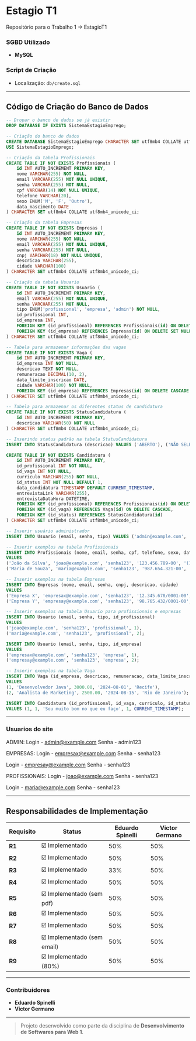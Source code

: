# Estagio T1

Repositório para o Trabalho 1 -> EstagioT1

### SGBD Utilizado
- **MySQL**

### Script de Criação
- Localização: `db/create.sql`

---

## Código de Criação do Banco de Dados

```sql
-- Dropar o banco de dados se já existir
DROP DATABASE IF EXISTS SistemaEstagioEmprego;

-- Criação do banco de dados
CREATE DATABASE SistemaEstagioEmprego CHARACTER SET utf8mb4 COLLATE utf8mb4_unicode_ci;
USE SistemaEstagioEmprego;

-- Criação da tabela Profissionais
CREATE TABLE IF NOT EXISTS Profissionais (
    id INT AUTO_INCREMENT PRIMARY KEY,
    nome VARCHAR(255) NOT NULL,
    email VARCHAR(255) NOT NULL UNIQUE,
    senha VARCHAR(255) NOT NULL,
    cpf VARCHAR(14) NOT NULL UNIQUE,
    telefone VARCHAR(20),
    sexo ENUM('M', 'F', 'Outro'),
    data_nascimento DATE
) CHARACTER SET utf8mb4 COLLATE utf8mb4_unicode_ci;

-- Criação da tabela Empresas
CREATE TABLE IF NOT EXISTS Empresas (
    id INT AUTO_INCREMENT PRIMARY KEY,
    nome VARCHAR(255) NOT NULL,
    email VARCHAR(255) NOT NULL UNIQUE,
    senha VARCHAR(255) NOT NULL,
    cnpj VARCHAR(18) NOT NULL UNIQUE,
    descricao VARCHAR(255),
    cidade VARCHAR(100)
) CHARACTER SET utf8mb4 COLLATE utf8mb4_unicode_ci;

-- Criação da tabela Usuario
CREATE TABLE IF NOT EXISTS Usuario (
    id INT AUTO_INCREMENT PRIMARY KEY,
    email VARCHAR(255) NOT NULL UNIQUE,
    senha VARCHAR(255) NOT NULL,
    tipo ENUM('profissional', 'empresa', 'admin') NOT NULL,
    id_profissional INT,
    id_empresa INT,
    FOREIGN KEY (id_profissional) REFERENCES Profissionais(id) ON DELETE SET NULL,
    FOREIGN KEY (id_empresa) REFERENCES Empresas(id) ON DELETE SET NULL
) CHARACTER SET utf8mb4 COLLATE utf8mb4_unicode_ci;

-- Tabela para armazenar informações das vagas
CREATE TABLE IF NOT EXISTS Vaga (
    id INT AUTO_INCREMENT PRIMARY KEY,
    id_empresa INT NOT NULL,
    descricao TEXT NOT NULL,
    remuneracao DECIMAL(10, 2),
    data_limite_inscricao DATE,
    cidade VARCHAR(100) NOT NULL,
    FOREIGN KEY (id_empresa) REFERENCES Empresas(id) ON DELETE CASCADE
) CHARACTER SET utf8mb4 COLLATE utf8mb4_unicode_ci;

-- Tabela para armazenar os diferentes status de candidatura
CREATE TABLE IF NOT EXISTS StatusCandidatura (
    id INT AUTO_INCREMENT PRIMARY KEY,
    descricao VARCHAR(50) NOT NULL
) CHARACTER SET utf8mb4 COLLATE utf8mb4_unicode_ci;

-- Inserindo status padrão na tabela StatusCandidatura
INSERT INTO StatusCandidatura (descricao) VALUES ('ABERTO'), ('NÃO SELECIONADO'), ('ENTREVISTA');

CREATE TABLE IF NOT EXISTS Candidatura (
    id INT AUTO_INCREMENT PRIMARY KEY,
    id_profissional INT NOT NULL,
    id_vaga INT NOT NULL,
    curriculo VARCHAR(255) NOT NULL,
    id_status INT NOT NULL DEFAULT 1,
    data_candidatura TIMESTAMP DEFAULT CURRENT_TIMESTAMP,
    entrevistaLink VARCHAR(255),
    entrevistaDataHora DATETIME,
    FOREIGN KEY (id_profissional) REFERENCES Profissionais(id) ON DELETE CASCADE,
    FOREIGN KEY (id_vaga) REFERENCES Vaga(id) ON DELETE CASCADE,
    FOREIGN KEY (id_status) REFERENCES StatusCandidatura(id)
) CHARACTER SET utf8mb4 COLLATE utf8mb4_unicode_ci;

-- Inserir usuário administrador
INSERT INTO Usuario (email, senha, tipo) VALUES ('admin@example.com', 'admin123', 'admin');

-- Inserir exemplos na tabela Profissionais
INSERT INTO Profissionais (nome, email, senha, cpf, telefone, sexo, data_nascimento)
VALUES 
('João da Silva', 'joao@example.com', 'senha123', '123.456.789-00', '(11) 98765-4321', 'M', '1990-01-01'),
('Maria de Souza', 'maria@example.com', 'senha123', '987.654.321-00', '(11) 91234-5678', 'F', '1992-02-02');

-- Inserir exemplos na tabela Empresas
INSERT INTO Empresas (nome, email, senha, cnpj, descricao, cidade)
VALUES 
('Empresa X', 'empresax@example.com', 'senha123', '12.345.678/0001-00', 'Empresa de tecnologia', 'Recife'),
('Empresa Y', 'empresay@example.com', 'senha123', '98.765.432/0001-00', 'Empresa de marketing', 'Rio de Janeiro');

-- Inserir exemplos na tabela Usuario para profissionais e empresas
INSERT INTO Usuario (email, senha, tipo, id_profissional) 
VALUES 
('joao@example.com', 'senha123', 'profissional', 1),
('maria@example.com', 'senha123', 'profissional', 2);

INSERT INTO Usuario (email, senha, tipo, id_empresa) 
VALUES 
('empresax@example.com', 'senha123', 'empresa', 1),
('empresay@example.com', 'senha123', 'empresa', 2);

-- Inserir exemplos na tabela Vaga
INSERT INTO Vaga (id_empresa, descricao, remuneracao, data_limite_inscricao, cidade)
VALUES 
(1, 'Desenvolvedor Java', 3000.00, '2024-08-01', 'Recife'),
(2, 'Analista de Marketing', 2500.00, '2024-08-15', 'Rio de Janeiro');

INSERT INTO Candidatura (id_profissional, id_vaga, curriculo, id_status, data_candidatura)
VALUES (1, 1, 'Sou muito bom no que eu faço', 1, CURRENT_TIMESTAMP);
```
---

### Usuarios do site
ADMIN:
Login - admin@example.com
Senha - admin123

EMPRESAS:
Login - empresax@example.com
Senha - senha123

Login - empresay@example.com
Senha - senha123

PROFISSIONAIS:
Login - joao@example.com
Senha - senha123

Login - maria@example.com
Senha - senha123

---

## Responsabilidades de Implementação

| Requisito | Status | Eduardo Spinelli | Victor Germano |
|-----------|--------|------------------|----------------|
| **R1**    | ☑️ Implementado | 50% | 50% |
| **R2**    | ☑️ Implementado | 50% | 50% |
| **R3**    | ☑️ Implementado | 33% | 50% |
| **R4**    | ☑️ Implementado | 50% | 50% |
| **R5**    | ☑️ Implementado (sem pdf) | 50% | 50% |
| **R6**    | ☑️ Implementado | 50% | 50% |
| **R7**    | ☑️ Implementado | 50% | 50% |
| **R8**    | ☑️ Implementado (sem email) | 50% | 50% |
| **R9**    | ☑️ Implementado (80%) | 50% | 50% |


---

### Contribuidores
- **Eduardo Spinelli**
- **Victor Germano**

---

> Projeto desenvolvido como parte da disciplina de **Desenvolvimento de Softwares para Web 1**.
